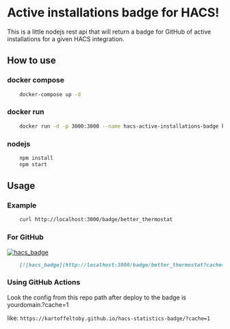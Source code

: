 # Active installations badge for HACS!

This is a little nodejs rest api that will return a badge for GitHub of active installations for a given HACS integration.

## How to use

### docker compose
```bash
    docker-compose up -d
```

### docker run
```bash
    docker run -d -p 3000:3000 --name hacs-active-installations-badge kartoffeltoby/badge:latest
```

### nodejs
```bash
    npm install
    npm start
```

## Usage

### Example

```bash
    curl http://localhost:3000/badge/better_thermostat
```

### For GitHub

[![hacs_badge](https://badge.t-haber.de/badge/better_thermostat?cache=1)]()
```md
    [![hacs_badge](http://localhost:3000/badge/better_thermostat?cache=1)]()
```

### Using GitHub Actions
Look the config from this repo path after deploy to the badge is yourdomain.?cache=1

like: ``https://kartoffeltoby.github.io/hacs-statistics-badge/?cache=1``
